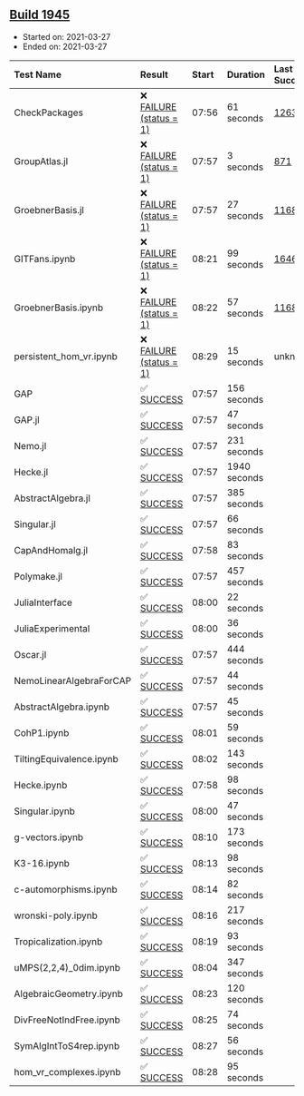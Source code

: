 ## [Build 1945](https://oscarci.mathematik.uni-kl.de/job/oscar-stable/1945/)

* Started on: 2021-03-27
* Ended on: 2021-03-27

| Test Name    | Result | Start | Duration | Last Success | First Failure |
|:-------------|:-------|:------|:---------|:-------------|:--------------|
| CheckPackages | ❌ [FAILURE (status = 1)](https://oscarci.mathematik.uni-kl.de/job/oscar-stable/1945/artifact/logs/build-1945/CheckPackages.log) | 07:56 | 61 seconds | [1263](https://oscarci.mathematik.uni-kl.de/job/oscar-stable/1263/) | [1264](https://oscarci.mathematik.uni-kl.de/job/oscar-stable/1264/) |
| GroupAtlas.jl | ❌ [FAILURE (status = 1)](https://oscarci.mathematik.uni-kl.de/job/oscar-stable/1945/artifact/logs/build-1945/GroupAtlas.jl.log) | 07:57 | 3 seconds | [871](https://oscarci.mathematik.uni-kl.de/job/oscar-stable/871/) | [872](https://oscarci.mathematik.uni-kl.de/job/oscar-stable/872/) |
| GroebnerBasis.jl | ❌ [FAILURE (status = 1)](https://oscarci.mathematik.uni-kl.de/job/oscar-stable/1945/artifact/logs/build-1945/GroebnerBasis.jl.log) | 07:57 | 27 seconds | [1168](https://oscarci.mathematik.uni-kl.de/job/oscar-stable/1168/) | [1169](https://oscarci.mathematik.uni-kl.de/job/oscar-stable/1169/) |
| GITFans.ipynb | ❌ [FAILURE (status = 1)](https://oscarci.mathematik.uni-kl.de/job/oscar-stable/1945/artifact/logs/build-1945/GITFans.ipynb.log) | 08:21 | 99 seconds | [1646](https://oscarci.mathematik.uni-kl.de/job/oscar-stable/1646/) | [1647](https://oscarci.mathematik.uni-kl.de/job/oscar-stable/1647/) |
| GroebnerBasis.ipynb | ❌ [FAILURE (status = 1)](https://oscarci.mathematik.uni-kl.de/job/oscar-stable/1945/artifact/logs/build-1945/GroebnerBasis.ipynb.log) | 08:22 | 57 seconds | [1168](https://oscarci.mathematik.uni-kl.de/job/oscar-stable/1168/) | [1169](https://oscarci.mathematik.uni-kl.de/job/oscar-stable/1169/) |
| persistent_hom_vr.ipynb | ❌ [FAILURE (status = 1)](https://oscarci.mathematik.uni-kl.de/job/oscar-stable/1945/artifact/logs/build-1945/persistent_hom_vr.ipynb.log) | 08:29 | 15 seconds | unknown | unknown |
| GAP | ✅ [SUCCESS](https://oscarci.mathematik.uni-kl.de/job/oscar-stable/1945/artifact/logs/build-1945/GAP.log) | 07:57 | 156 seconds |  |  |
| GAP.jl | ✅ [SUCCESS](https://oscarci.mathematik.uni-kl.de/job/oscar-stable/1945/artifact/logs/build-1945/GAP.jl.log) | 07:57 | 47 seconds |  |  |
| Nemo.jl | ✅ [SUCCESS](https://oscarci.mathematik.uni-kl.de/job/oscar-stable/1945/artifact/logs/build-1945/Nemo.jl.log) | 07:57 | 231 seconds |  |  |
| Hecke.jl | ✅ [SUCCESS](https://oscarci.mathematik.uni-kl.de/job/oscar-stable/1945/artifact/logs/build-1945/Hecke.jl.log) | 07:57 | 1940 seconds |  |  |
| AbstractAlgebra.jl | ✅ [SUCCESS](https://oscarci.mathematik.uni-kl.de/job/oscar-stable/1945/artifact/logs/build-1945/AbstractAlgebra.jl.log) | 07:57 | 385 seconds |  |  |
| Singular.jl | ✅ [SUCCESS](https://oscarci.mathematik.uni-kl.de/job/oscar-stable/1945/artifact/logs/build-1945/Singular.jl.log) | 07:57 | 66 seconds |  |  |
| CapAndHomalg.jl | ✅ [SUCCESS](https://oscarci.mathematik.uni-kl.de/job/oscar-stable/1945/artifact/logs/build-1945/CapAndHomalg.jl.log) | 07:58 | 83 seconds |  |  |
| Polymake.jl | ✅ [SUCCESS](https://oscarci.mathematik.uni-kl.de/job/oscar-stable/1945/artifact/logs/build-1945/Polymake.jl.log) | 07:57 | 457 seconds |  |  |
| JuliaInterface | ✅ [SUCCESS](https://oscarci.mathematik.uni-kl.de/job/oscar-stable/1945/artifact/logs/build-1945/JuliaInterface.log) | 08:00 | 22 seconds |  |  |
| JuliaExperimental | ✅ [SUCCESS](https://oscarci.mathematik.uni-kl.de/job/oscar-stable/1945/artifact/logs/build-1945/JuliaExperimental.log) | 08:00 | 36 seconds |  |  |
| Oscar.jl | ✅ [SUCCESS](https://oscarci.mathematik.uni-kl.de/job/oscar-stable/1945/artifact/logs/build-1945/Oscar.jl.log) | 07:57 | 444 seconds |  |  |
| NemoLinearAlgebraForCAP | ✅ [SUCCESS](https://oscarci.mathematik.uni-kl.de/job/oscar-stable/1945/artifact/logs/build-1945/NemoLinearAlgebraForCAP.log) | 07:57 | 44 seconds |  |  |
| AbstractAlgebra.ipynb | ✅ [SUCCESS](https://oscarci.mathematik.uni-kl.de/job/oscar-stable/1945/artifact/logs/build-1945/AbstractAlgebra.ipynb.log) | 07:57 | 45 seconds |  |  |
| CohP1.ipynb | ✅ [SUCCESS](https://oscarci.mathematik.uni-kl.de/job/oscar-stable/1945/artifact/logs/build-1945/CohP1.ipynb.log) | 08:01 | 59 seconds |  |  |
| TiltingEquivalence.ipynb | ✅ [SUCCESS](https://oscarci.mathematik.uni-kl.de/job/oscar-stable/1945/artifact/logs/build-1945/TiltingEquivalence.ipynb.log) | 08:02 | 143 seconds |  |  |
| Hecke.ipynb | ✅ [SUCCESS](https://oscarci.mathematik.uni-kl.de/job/oscar-stable/1945/artifact/logs/build-1945/Hecke.ipynb.log) | 07:58 | 98 seconds |  |  |
| Singular.ipynb | ✅ [SUCCESS](https://oscarci.mathematik.uni-kl.de/job/oscar-stable/1945/artifact/logs/build-1945/Singular.ipynb.log) | 08:00 | 47 seconds |  |  |
| g-vectors.ipynb | ✅ [SUCCESS](https://oscarci.mathematik.uni-kl.de/job/oscar-stable/1945/artifact/logs/build-1945/g-vectors.ipynb.log) | 08:10 | 173 seconds |  |  |
| K3-16.ipynb | ✅ [SUCCESS](https://oscarci.mathematik.uni-kl.de/job/oscar-stable/1945/artifact/logs/build-1945/K3-16.ipynb.log) | 08:13 | 98 seconds |  |  |
| c-automorphisms.ipynb | ✅ [SUCCESS](https://oscarci.mathematik.uni-kl.de/job/oscar-stable/1945/artifact/logs/build-1945/c-automorphisms.ipynb.log) | 08:14 | 82 seconds |  |  |
| wronski-poly.ipynb | ✅ [SUCCESS](https://oscarci.mathematik.uni-kl.de/job/oscar-stable/1945/artifact/logs/build-1945/wronski-poly.ipynb.log) | 08:16 | 217 seconds |  |  |
| Tropicalization.ipynb | ✅ [SUCCESS](https://oscarci.mathematik.uni-kl.de/job/oscar-stable/1945/artifact/logs/build-1945/Tropicalization.ipynb.log) | 08:19 | 93 seconds |  |  |
| uMPS(2,2,4)_0dim.ipynb | ✅ [SUCCESS](https://oscarci.mathematik.uni-kl.de/job/oscar-stable/1945/artifact/logs/build-1945/uMPS-2-2-4-_0dim.ipynb.log) | 08:04 | 347 seconds |  |  |
| AlgebraicGeometry.ipynb | ✅ [SUCCESS](https://oscarci.mathematik.uni-kl.de/job/oscar-stable/1945/artifact/logs/build-1945/AlgebraicGeometry.ipynb.log) | 08:23 | 120 seconds |  |  |
| DivFreeNotIndFree.ipynb | ✅ [SUCCESS](https://oscarci.mathematik.uni-kl.de/job/oscar-stable/1945/artifact/logs/build-1945/DivFreeNotIndFree.ipynb.log) | 08:25 | 74 seconds |  |  |
| SymAlgIntToS4rep.ipynb | ✅ [SUCCESS](https://oscarci.mathematik.uni-kl.de/job/oscar-stable/1945/artifact/logs/build-1945/SymAlgIntToS4rep.ipynb.log) | 08:27 | 56 seconds |  |  |
| hom_vr_complexes.ipynb | ✅ [SUCCESS](https://oscarci.mathematik.uni-kl.de/job/oscar-stable/1945/artifact/logs/build-1945/hom_vr_complexes.ipynb.log) | 08:28 | 95 seconds |  |  |
